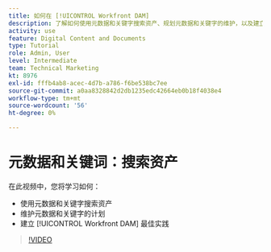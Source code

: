 ```yaml
---
title: 如何在 [!UICONTROL Workfront DAM]
description: 了解如何使用元数据和关键字搜索资产、规划元数据和关键字的维护，以及建立 [!UICONTROL Workfront DAM] 最佳实践。
activity: use
feature: Digital Content and Documents
type: Tutorial
role: Admin, User
level: Intermediate
team: Technical Marketing
kt: 8976
exl-id: fffb4ab8-acec-4d7b-a786-f6be538bc7ee
source-git-commit: a0aa8328842d2db1235edc42664eb0b18f4038e4
workflow-type: tm+mt
source-wordcount: '56'
ht-degree: 0%

---
```


# 元数据和关键词：搜索资产

在此视频中，您将学习如何：

* 使用元数据和关键字搜索资产
* 维护元数据和关键字的计划
* 建立 [!UICONTROL Workfront DAM] 最佳实践

>[!VIDEO](https://video.tv.adobe.com/v/335239/?quality=12)
